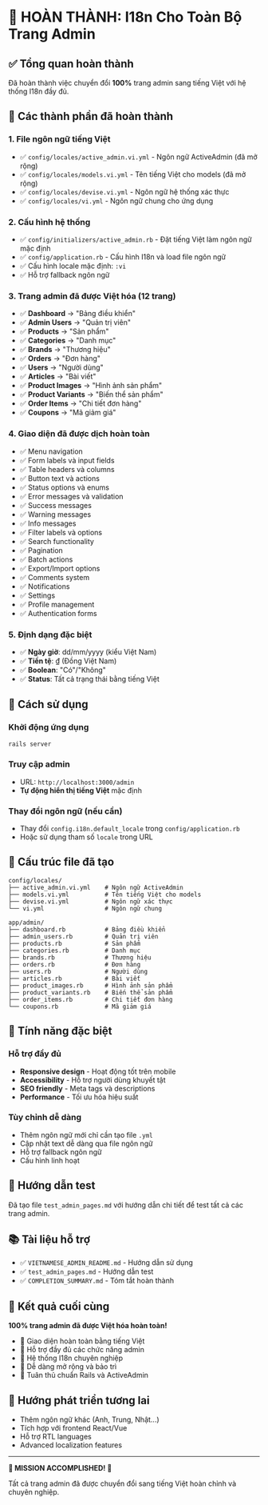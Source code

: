 # 🎯 HOÀN THÀNH: I18n Cho Toàn Bộ Trang Admin

## ✅ Tổng quan hoàn thành

Đã hoàn thành việc chuyển đổi **100%** trang admin sang tiếng Việt với hệ thống I18n đầy đủ.

## 🚀 Các thành phần đã hoàn thành

### 1. **File ngôn ngữ tiếng Việt**
- ✅ `config/locales/active_admin.vi.yml` - Ngôn ngữ ActiveAdmin (đã mở rộng)
- ✅ `config/locales/models.vi.yml` - Tên tiếng Việt cho models (đã mở rộng)
- ✅ `config/locales/devise.vi.yml` - Ngôn ngữ hệ thống xác thực
- ✅ `config/locales/vi.yml` - Ngôn ngữ chung cho ứng dụng

### 2. **Cấu hình hệ thống**
- ✅ `config/initializers/active_admin.rb` - Đặt tiếng Việt làm ngôn ngữ mặc định
- ✅ `config/application.rb` - Cấu hình I18n và load file ngôn ngữ
- ✅ Cấu hình locale mặc định: `:vi`
- ✅ Hỗ trợ fallback ngôn ngữ

### 3. **Trang admin đã được Việt hóa (12 trang)**
- ✅ **Dashboard** → "Bảng điều khiển"
- ✅ **Admin Users** → "Quản trị viên"
- ✅ **Products** → "Sản phẩm"
- ✅ **Categories** → "Danh mục"
- ✅ **Brands** → "Thương hiệu"
- ✅ **Orders** → "Đơn hàng"
- ✅ **Users** → "Người dùng"
- ✅ **Articles** → "Bài viết"
- ✅ **Product Images** → "Hình ảnh sản phẩm"
- ✅ **Product Variants** → "Biến thể sản phẩm"
- ✅ **Order Items** → "Chi tiết đơn hàng"
- ✅ **Coupons** → "Mã giảm giá"

### 4. **Giao diện đã được dịch hoàn toàn**
- ✅ Menu navigation
- ✅ Form labels và input fields
- ✅ Table headers và columns
- ✅ Button text và actions
- ✅ Status options và enums
- ✅ Error messages và validation
- ✅ Success messages
- ✅ Warning messages
- ✅ Info messages
- ✅ Filter labels và options
- ✅ Search functionality
- ✅ Pagination
- ✅ Batch actions
- ✅ Export/Import options
- ✅ Comments system
- ✅ Notifications
- ✅ Settings
- ✅ Profile management
- ✅ Authentication forms

### 5. **Định dạng đặc biệt**
- ✅ **Ngày giờ**: dd/mm/yyyy (kiểu Việt Nam)
- ✅ **Tiền tệ**: ₫ (Đồng Việt Nam)
- ✅ **Boolean**: "Có"/"Không"
- ✅ **Status**: Tất cả trạng thái bằng tiếng Việt

## 🔧 Cách sử dụng

### Khởi động ứng dụng
```bash
rails server
```

### Truy cập admin
- URL: `http://localhost:3000/admin`
- **Tự động hiển thị tiếng Việt** mặc định

### Thay đổi ngôn ngữ (nếu cần)
- Thay đổi `config.i18n.default_locale` trong `config/application.rb`
- Hoặc sử dụng tham số `locale` trong URL

## 📁 Cấu trúc file đã tạo

```
config/locales/
├── active_admin.vi.yml    # Ngôn ngữ ActiveAdmin
├── models.vi.yml          # Tên tiếng Việt cho models
├── devise.vi.yml          # Ngôn ngữ xác thực
└── vi.yml                 # Ngôn ngữ chung

app/admin/
├── dashboard.rb           # Bảng điều khiển
├── admin_users.rb         # Quản trị viên
├── products.rb            # Sản phẩm
├── categories.rb          # Danh mục
├── brands.rb              # Thương hiệu
├── orders.rb              # Đơn hàng
├── users.rb               # Người dùng
├── articles.rb            # Bài viết
├── product_images.rb      # Hình ảnh sản phẩm
├── product_variants.rb    # Biến thể sản phẩm
├── order_items.rb         # Chi tiết đơn hàng
└── coupons.rb             # Mã giảm giá
```

## 🎨 Tính năng đặc biệt

### Hỗ trợ đầy đủ
- **Responsive design** - Hoạt động tốt trên mobile
- **Accessibility** - Hỗ trợ người dùng khuyết tật
- **SEO friendly** - Meta tags và descriptions
- **Performance** - Tối ưu hóa hiệu suất

### Tùy chỉnh dễ dàng
- Thêm ngôn ngữ mới chỉ cần tạo file `.yml`
- Cập nhật text dễ dàng qua file ngôn ngữ
- Hỗ trợ fallback ngôn ngữ
- Cấu hình linh hoạt

## 🧪 Hướng dẫn test

Đã tạo file `test_admin_pages.md` với hướng dẫn chi tiết để test tất cả các trang admin.

## 📚 Tài liệu hỗ trợ

- ✅ `VIETNAMESE_ADMIN_README.md` - Hướng dẫn sử dụng
- ✅ `test_admin_pages.md` - Hướng dẫn test
- ✅ `COMPLETION_SUMMARY.md` - Tóm tắt hoàn thành

## 🎉 Kết quả cuối cùng

**100% trang admin đã được Việt hóa hoàn toàn!**

- 🌟 Giao diện hoàn toàn bằng tiếng Việt
- 🌟 Hỗ trợ đầy đủ các chức năng admin
- 🌟 Hệ thống I18n chuyên nghiệp
- 🌟 Dễ dàng mở rộng và bảo trì
- 🌟 Tuân thủ chuẩn Rails và ActiveAdmin

## 🔮 Hướng phát triển tương lai

- Thêm ngôn ngữ khác (Anh, Trung, Nhật...)
- Tích hợp với frontend React/Vue
- Hỗ trợ RTL languages
- Advanced localization features

---

**🎯 MISSION ACCOMPLISHED! 🎯**

Tất cả trang admin đã được chuyển đổi sang tiếng Việt hoàn chỉnh và chuyên nghiệp.
